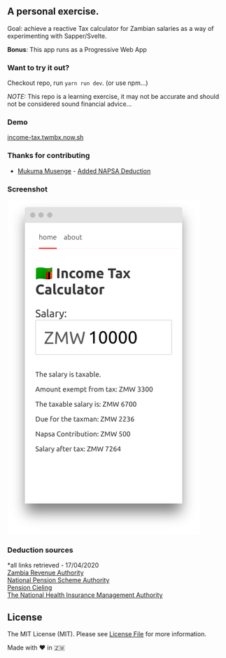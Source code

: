## A personal exercise.

Goal: achieve a reactive Tax calculator for Zambian salaries as a way of experimenting with Sapper/Svelte.

**Bonus**: This app runs as a Progressive Web App
### Want to try it out?

Checkout repo, run `yarn run dev`. (or use npm...)


*NOTE:* This repo is a learning exercise, it may not be accurate and should not be considered sound financial advice...
### Demo

[income-tax.twmbx.now.sh](https://income-tax.twmbx.now.sh/)

### Thanks for contributing
  - [Mukuma Musenge](https://github.com/k9uma) - [Added NAPSA Deduction](https://github.com/twmbx/zambia-income-tax-calc/pull/1)

### Screenshot

![Example Salary](Screenshot.png)

### Deduction sources
*all links retrieved - 17/04/2020<br>
[Zambia Revenue Authority](https://www.zra.org.zm/tax-information/#paye)<br>
[National Pension Scheme Authority](https://www.napsa.co.zm/important-facts-about-the-contribution-process/)<br>
[Pension Cieling](https://dobusinessafrica.com/2020/01/08/2020-napsa-zambia-contribution-ceiling-revision/)<br>
[The National Health Insurance Management Authority](https://nhima.co.zm/membership/registration-steps)<br>

## License

The MIT License (MIT). Please see [License File](LICENSE.md) for more information.

Made with :heart: in :zambia:
